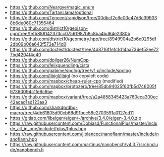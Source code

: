 -   https://github.com/Neargye/magic_enum
-   https://github.com/TartanLlama/optional
-   https://github.com/Tencent/rapidjson/tree/00dbcf2c6e03c47d6c399338b6de060c71356464
-   https://github.com/district10/geojson-cpp/tree/fef5888142373cc07561987b8c8ba4bd64e2380b
-   https://github.com/district10/geometry.hpp/tree/8949904a2b6e0295df2db09b06a643f573e714d0
-   https://github.com/doctest/doctest/tree/4d8716f1efc1d14aa736ef52ee727bd4204f4c40
-   https://github.com/dpilger26/NumCpp
-   https://github.com/felixguendling/cista
-   https://github.com/gabime/spdlog/tree/v1.x/include/spdlog
-   https://github.com/libigl/libigl (no copyleft code)
-   https://github.com/mapbox/cheap-ruler-cpp (modified)
-   https://github.com/mapbox/protozero/tree/85db94025f60fb5d746005f97360094c1fe9c9be
-   https://github.com/mapbox/variant/tree/a2a4858345423a760eca300ec42acad1ad123aa3
-   https://github.com/sharkdp/dbg-macro/tree/4db61805d90cb66d91bcc56c2703591a0127ed11
-   https://gitlab.com/libeigen/eigen/-/archive/3.4.0/eigen-3.4.0.zip
-   https://raw.githubusercontent.com/Dobiasd/FunctionalPlus/master/include_all_in_one/include/fplus/fplus.hpp
-   https://raw.githubusercontent.com/jlblancoc/nanoflann/master/include/nanoflann.hpp
-   https://raw.githubusercontent.com/martinus/nanobench/v4.3.7/src/include/nanobench.h
